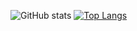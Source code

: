 ![GitHub stats](https://github-readme-stats.vercel.app/api?username=mammadlinurlan&theme=dark&show_icons=true)
[![Top Langs](https://github-readme-stats.vercel.app/api/top-langs/?username=anuraghazra)](https://github.com/anuraghazra/github-readme-stats)
